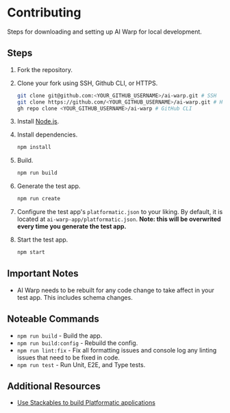 # Contributing

Steps for downloading and setting up AI Warp for local development.

## Steps

 1. Fork the repository.

 2. Clone your fork using SSH, Github CLI, or HTTPS.

    ```bash
    git clone git@github.com:<YOUR_GITHUB_USERNAME>/ai-warp.git # SSH
    git clone https://github.com/<YOUR_GITHUB_USERNAME>/ai-warp.git # HTTPS
    gh repo clone <YOUR_GITHUB_USERNAME>/ai-warp # GitHub CLI
    ```

 3. Install [Node.js](https://nodejs.org/).

 4. Install dependencies.

    ```bash
    npm install
    ```

 5. Build.

    ```bash
    npm run build
    ```

 6. Generate the test app.

    ```bash
    npm run create
    ```

 7. Configure the test app's `platformatic.json` to your liking. By default, it
 is located at `ai-warp-app/platformatic.json`. **Note: this will be overwrited
 every time you generate the test app.**

 8. Start the test app.

    ```bash
    npm start
    ```

## Important Notes

* AI Warp needs to be rebuilt for any code change to take affect in your test
app. This includes schema changes.

## Noteable Commands

* `npm run build` - Build the app.
* `npm run build:config` - Rebuild the config.
* `npm run lint:fix` - Fix all formatting issues and console log any linting
issues that need to be fixed in code.
* `npm run test` - Run Unit, E2E, and Type tests.

## Additional Resources

* [Use Stackables to build Platformatic applications](https://docs.platformatic.dev/docs/guides/applications-with-stackables)
